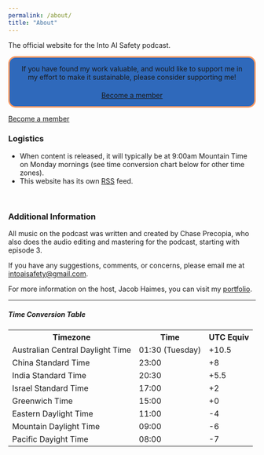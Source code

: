 ```yaml
---
permalink: /about/
title: "About"
---
```

The official website for the Into AI Safety podcast.
<br>

<div style="text-align:center; background-color:#2f69bb; border-color:#FD9A63; border-width:3px; border-style:solid;  padding:1em; border-radius:15px">
If you have found my work valuable, and would like to support me in my effort to make it sustainable, please consider supporting me!<div style="line-height:3px"><br></div>
<br><a href="https://www.patreon.com/bePatron?u=35047259" class="btn btn--primary">Become a member</a>
</div>


<a href="https://www.patreon.com/bePatron?u=35047259" class="btn">Become a member</a>
<!-- <script async src="https://c6.patreon.com/becomePatronButton.bundle.js"></script> -->

<!-- style="text-align:center; background-color:#00c3fd; padding:1em; border-radius:15px" -->

### Logistics

- When content is released, it will typically be at 9:00am Mountain Time on Monday mornings (see time conversion chart below for other time zones).
- This website has its own <a href="https://into-ai-safety.github.io/feed.xml" target="_blank" rel="noreferrer noopener">RSS</a> feed.
<br>

### Additional Information

All music on the podcast was written and created by Chase Precopia, who also does the audio editing and mastering for the podcast, starting with episode 3.
<!-- 
The album cover image was generated with <a href="https://beta.dreamstudio.ai/dream" target="_blank" rel="noreferrer noopener">DreamStudio</a>. Once I have this podcast more established, I plan on contracting an artist to design a more permanent version. -->

If you have any suggestions, comments, or concerns, please email me at <intoaisafety@gmail.com>.

For more information on the host, Jacob Haimes, you can visit my <a href="https://jacob-haimes.github.io" target="_blank" rel="noreferrer noopener">portfolio</a>.

<hr>

##### Time Conversion Table

<!-- <table>
  <tr>
    <th>Timezone</th>
    <th>Time</th>
    <th>UTC Equiv</th>
  </tr>
  <tr>
    <td>Australian Central Daylight Time</td>
    <td>02:30 (Tuesday)</td>
    <td>+10.5</td>
  </tr>
  <tr>
    <td>China Standard Time</td>
    <td>00:00 (Tuesday)</td>
    <td>+8</td>
  </tr>
  <tr>
    <td>India Standard Time</td>
    <td>21:30</td>
    <td>+5.5</td>
  </tr>
  <tr>
    <td>Israel Standard Time</td>
    <td>18:00</td>
    <td>+2</td>
  </tr>
  <tr>
    <td>Greenwich Time</td>
    <td>16:00</td>
    <td>+0</td>
  </tr>
  <tr>
    <td>Eastern Standard Time</td>
    <td>11:00</td>
    <td>-5</td>
  </tr>
  <tr>
    <td>Mountain Standard Time</td>
    <td>09:00</td>
    <td>-7</td>
  </tr>
  <tr>
    <td>Pacific Standard Time</td>
    <td>08:00</td>
    <td>-8</td>
  </tr>
</table> -->

<table>
  <tr>
    <th>Timezone</th>
    <th>Time</th>
    <th>UTC Equiv</th>
  </tr>
  <tr>
    <td>Australian Central Daylight Time</td>
    <td>01:30 (Tuesday)</td>
    <td>+10.5</td>
  </tr>
  <tr>
    <td>China Standard Time</td>
    <td>23:00</td>
    <td>+8</td>
  </tr>
  <tr>
    <td>India Standard Time</td>
    <td>20:30</td>
    <td>+5.5</td>
  </tr>
  <tr>
    <td>Israel Standard Time</td>
    <td>17:00</td>
    <td>+2</td>
  </tr>
  <tr>
    <td>Greenwich Time</td>
    <td>15:00</td>
    <td>+0</td>
  </tr>
  <tr>
    <td>Eastern Daylight Time</td>
    <td>11:00</td>
    <td>-4</td>
  </tr>
  <tr>
    <td>Mountain Daylight Time</td>
    <td>09:00</td>
    <td>-6</td>
  </tr>
  <tr>
    <td>Pacific Dayight Time</td>
    <td>08:00</td>
    <td>-7</td>
  </tr>
</table>
